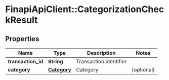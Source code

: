 # FinapiApiClient::CategorizationCheckResult

## Properties
Name | Type | Description | Notes
------------ | ------------- | ------------- | -------------
**transaction_id** | **String** | Transaction identifier | 
**category** | [**Category**](Category.md) | Category | [optional] 


